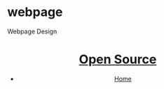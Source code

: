 # webpage
Webpage Design
<!DOCTYPE html>
<html lang="en">
<body id="page1">
<!--==============================header=================================-->
<header>
        <h1><a href="index.html">Open Source</a></h1>
        <nav>
          <ul class="menu">
            <li><a class="active" href="index.html">Home</a></li>                      
          </ul>
        </nav>
  </header>
</body>
</html>
